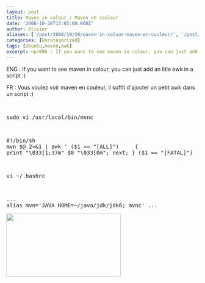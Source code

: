 ```yaml
---
layout: post
title: Maven in colour / Maven en couleur
date: '2008-10-20T17:05:00.000Z'
author: Olivier
aliases: ['/post/2008/10/20/maven-in-colour-maven-en-couleur/', '/post/2008/10/20/maven-in-colour-maven-en-couleur/', '/post/2008/10/20/Maven-in-colour-/-Maven-en-couleur', '/post/2008/10/20/Maven-in-colour-/', '/post/2008/10/20/maven-in-colour-/-maven-en-couleur', '/post/2008/10/20/Maven-in-colour-/-Maven-en-couleur/']
categories: [Uncategorized]
tags: [Ubuntu,maven,awk]
excerpt: <p>ENG : If you want to see maven in colour, you can just add an litle awk in a script :)</p> <p>FR : Vous voulez voir maven en couleur, il suffit d'ajouter un petit awk dans un script :)</p>
---
```


<p>ENG : If you want to see maven in colour, you can just add an litle awk in a script :)</p> <p>FR : Vous voulez voir maven en couleur, il suffit d'ajouter un petit awk dans un script :)</p> 
<br />
<pre class="prettyprint lang-bsh">
sudo vi /usr/local/bin/mvnc
</pre>
<br />
<pre class="prettyprint lang-bsh">
#!/bin/sh
mvn $@ 2&gt;&amp;1 | awk ' ($1 == &quot;[ALL]&quot;)     { 
print &quot;\033[1;37m&quot; $0 &quot;\033[0m&quot;; next; } ($1 == &quot;[FATAL]&quot;)     { print &quot;\033[1;31m&quot; $0 &quot;\033[0m&quot;; next; } ($1 == &quot;[ERROR]&quot;)     { print &quot;\033[1;31m&quot; $0 &quot;\033[0m&quot;; next; } ($1 == &quot;[WARNING]&quot;)     { print &quot;\033[1;33m&quot; $0 &quot;\033[0m&quot;; next; } ($1 == &quot;[INFO]&quot;)     { print &quot;\033[1;37m&quot; $0 &quot;\033[0m&quot;; next; } ($1 == &quot;[DEBUG]&quot;)     { print &quot;\033[1;36m&quot; $0 &quot;\033[0m&quot;; next; } ($1 == &quot;[TRACE]&quot;)     { print &quot;\033[1;32m&quot; $0 &quot;\033[0m&quot;; next; } { print }' </pre> 
<br />
<pre class="prettyprint lang-bsh">
vi ~/.bashrc 
</pre>
<br />
<pre class="prettyprint lang-bsh">
... 
alias mvn='JAVA_HOME=~/java/jdk/jdk6; mvnc' ... 
</pre> 
<p>
<a href="/images/mvnc.png"><img src="/images/mvnc-300x165.png" alt="" title="mvnc" width="300" height="165" class="alignnone size-medium wp-image-85" /></a>
</p>
